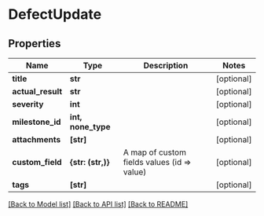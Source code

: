 # DefectUpdate


## Properties
Name | Type | Description | Notes
------------ | ------------- | ------------- | -------------
**title** | **str** |  | [optional] 
**actual_result** | **str** |  | [optional] 
**severity** | **int** |  | [optional] 
**milestone_id** | **int, none_type** |  | [optional] 
**attachments** | **[str]** |  | [optional] 
**custom_field** | **{str: (str,)}** | A map of custom fields values (id &#x3D;&gt; value) | [optional] 
**tags** | **[str]** |  | [optional] 

[[Back to Model list]](../README.md#documentation-for-models) [[Back to API list]](../README.md#documentation-for-api-endpoints) [[Back to README]](../README.md)


